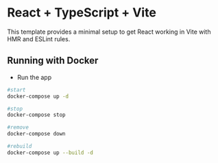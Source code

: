 # React + TypeScript + Vite

This template provides a minimal setup to get React working in Vite with HMR and ESLint rules.

## Running with Docker

- Run the app

```bash
#start
docker-compose up -d

#stop
docker-compose stop

#remove
docker-compose down

#rebuild
docker-compose up --build -d
```
